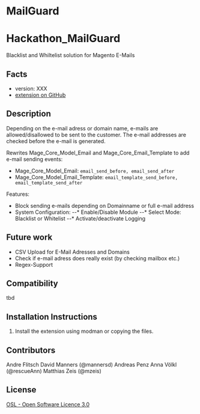 MailGuard
=========

Hackathon_MailGuard
=====================
Blacklist and Whiltelist solution for Magento E-Mails

Facts
-----
- version: XXX
- [extension on GitHub](https://github.com/magento-hackathon/MailGuard)

Description
-----------
Depending on the e-mail adress or domain name, e-mails are allowed/disallowed to be sent to the customer.
The e-mail addresses are checked before the e-mail is generated.

Rewrites Mage_Core_Model_Email and Mage_Core_Email_Template to add e-mail sending events:
* Mage_Core_Model_Email: `email_send_before, email_send_after`
* Mage_Core_Model_Email_Template: `email_template_send_before, email_template_send_after`

Features:
* Block sending e-mails depending on Domainname or full e-mail address
* System Configuration:
--* Enable/Disable Module
--* Select Mode: Blacklist or Whitelist
--* Activate/deactivate Logging

Future work
-------------
* CSV Upload for E-Mail Adresses and Domains
* Check if e-mail adress does really exist (by checking mailbox etc.)
* Regex-Support

Compatibility
-------------
tbd

Installation Instructions
-------------------------
1. Install the extension using modman or copying the files.

Contributors
---------
Andre Flitsch
David Manners (@mannersd)
Andreas Penz
Anna Völkl (@rescueAnn)
Matthias Zeis (@mzeis)

License
-------
[OSL - Open Software Licence 3.0](http://opensource.org/licenses/osl-3.0.php)

